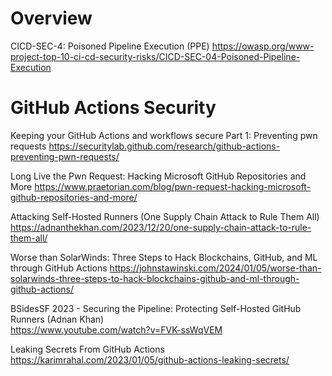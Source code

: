 # Overview

CICD-SEC-4: Poisoned Pipeline Execution (PPE)
https://owasp.org/www-project-top-10-ci-cd-security-risks/CICD-SEC-04-Poisoned-Pipeline-Execution

# GitHub Actions Security

Keeping your GitHub Actions and workflows secure Part 1: Preventing pwn requests
https://securitylab.github.com/research/github-actions-preventing-pwn-requests/

Long Live the Pwn Request: Hacking Microsoft GitHub Repositories and More
https://www.praetorian.com/blog/pwn-request-hacking-microsoft-github-repositories-and-more/

Attacking Self-Hosted Runners (One Supply Chain Attack to Rule Them All)
https://adnanthekhan.com/2023/12/20/one-supply-chain-attack-to-rule-them-all/

Worse than SolarWinds: Three Steps to Hack Blockchains, GitHub, and ML through GitHub Actions
https://johnstawinski.com/2024/01/05/worse-than-solarwinds-three-steps-to-hack-blockchains-github-and-ml-through-github-actions/

BSidesSF 2023 - Securing the Pipeline: Protecting Self-Hosted GitHub Runners (Adnan Khan) \
https://www.youtube.com/watch?v=FVK-ssWqVEM

Leaking Secrets From GitHub Actions \
https://karimrahal.com/2023/01/05/github-actions-leaking-secrets/
